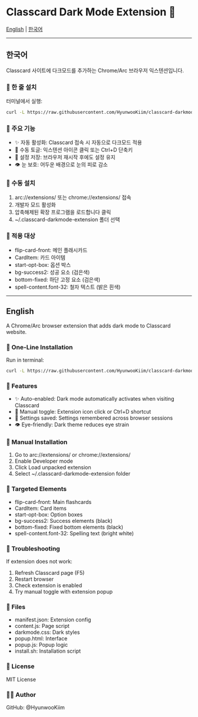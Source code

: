# Classcard Dark Mode Extension 🌙

[English](#english) | [한국어](#한국어)

---

## 한국어

Classcard 사이트에 다크모드를 추가하는 Chrome/Arc 브라우저 익스텐션입니다.

### 🚀 한 줄 설치

터미널에서 실행:
```bash
curl -L https://raw.githubusercontent.com/HyunwooKiim/classcard-darkmode-extension/master/one-liner.sh | bash
```

### 🌟 주요 기능

- ✨ 자동 활성화: Classcard 접속 시 자동으로 다크모드 적용
- 🔄 수동 토글: 익스텐션 아이콘 클릭 또는 Ctrl+D 단축키
- 💾 설정 저장: 브라우저 재시작 후에도 설정 유지
- 👁️ 눈 보호: 어두운 배경으로 눈의 피로 감소

### 📱 수동 설치

1. arc://extensions/ 또는 chrome://extensions/ 접속
2. 개발자 모드 활성화
3. 압축해제된 확장 프로그램을 로드합니다 클릭
4. ~/.classcard-darkmode-extension 폴더 선택

### 🎨 적용 대상

- flip-card-front: 메인 플래시카드
- CardItem: 카드 아이템
- start-opt-box: 옵션 박스
- bg-success2: 성공 요소 (검은색)
- bottom-fixed: 하단 고정 요소 (검은색)
- spell-content.font-32: 철자 텍스트 (밝은 흰색)

---

## English

A Chrome/Arc browser extension that adds dark mode to Classcard website.

### 🚀 One-Line Installation

Run in terminal:
```bash
curl -L https://raw.githubusercontent.com/HyunwooKiim/classcard-darkmode-extension/master/one-liner.sh | bash
```

### 🌟 Features

- ✨ Auto-enabled: Dark mode automatically activates when visiting Classcard
- 🔄 Manual toggle: Extension icon click or Ctrl+D shortcut
- 💾 Settings saved: Settings remembered across browser sessions
- 👁️ Eye-friendly: Dark theme reduces eye strain

### 📱 Manual Installation

1. Go to arc://extensions/ or chrome://extensions/
2. Enable Developer mode
3. Click Load unpacked extension
4. Select ~/.classcard-darkmode-extension folder

### 🎨 Targeted Elements

- flip-card-front: Main flashcards
- CardItem: Card items
- start-opt-box: Option boxes
- bg-success2: Success elements (black)
- bottom-fixed: Fixed bottom elements (black)
- spell-content.font-32: Spelling text (bright white)

### 🐛 Troubleshooting

If extension does not work:
1. Refresh Classcard page (F5)
2. Restart browser
3. Check extension is enabled
4. Try manual toggle with extension popup

### 📁 Files

- manifest.json: Extension config
- content.js: Page script
- darkmode.css: Dark styles
- popup.html: Interface
- popup.js: Popup logic
- install.sh: Installation script

### 📝 License

MIT License

### 👨‍💻 Author

GitHub: @HyunwooKiim

